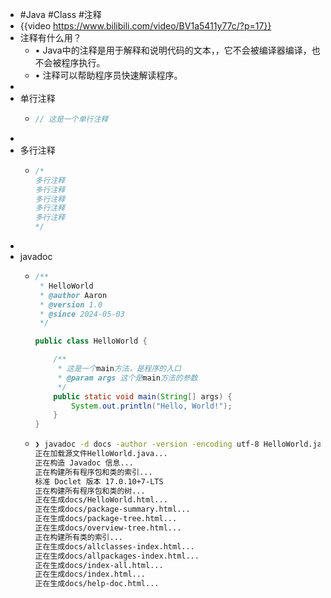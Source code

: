 - #Java #Class #注释
- {{video https://www.bilibili.com/video/BV1a5411y77c/?p=17}}
- 注释有什么用？
	- • Java中的注释是用于解释和说明代码的文本，，它不会被编译器编译，也不会被程序执行。
	- • 注释可以帮助程序员快速解读程序。
-
- 单行注释
	- ```java
	  // 这是一个单行注释
	  ```
-
- 多行注释
	- ```java
	  /*
	  多行注释
	  多行注释
	  多行注释
	  多行注释
	  多行注释
	  */
	  ```
-
- javadoc
	- ```java
	  /**
	   * HelloWorld 
	   * @author Aaron
	   * @version 1.0
	   * @since 2024-05-03
	   */
	  
	  public class HelloWorld {
	  
	      /**
	       * 这是一个main方法，是程序的入口
	       * @param args 这个是main方法的参数
	       */
	      public static void main(String[] args) {
	          System.out.println("Hello, World!");
	      }
	  }
	  ```
	- ```bash
	  ❯ javadoc -d docs -author -version -encoding utf-8 HelloWorld.java
	  正在加载源文件HelloWorld.java...
	  正在构造 Javadoc 信息...
	  正在构建所有程序包和类的索引...
	  标准 Doclet 版本 17.0.10+7-LTS
	  正在构建所有程序包和类的树...
	  正在生成docs/HelloWorld.html...
	  正在生成docs/package-summary.html...
	  正在生成docs/package-tree.html...
	  正在生成docs/overview-tree.html...
	  正在构建所有类的索引...
	  正在生成docs/allclasses-index.html...
	  正在生成docs/allpackages-index.html...
	  正在生成docs/index-all.html...
	  正在生成docs/index.html...
	  正在生成docs/help-doc.html...
	  ```
